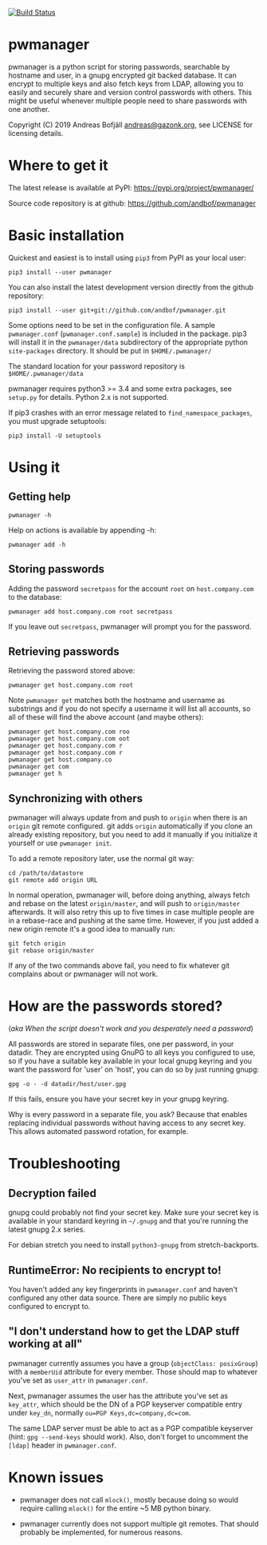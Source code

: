 [![Build Status](https://travis-ci.org/andbof/pwmanager.svg?branch=master)](https://travis-ci.org/andbof/pwmanager)

# pwmanager

pwmanager is a python script for storing passwords, searchable by hostname and
user, in a gnupg encrypted git backed database. It can encrypt to multiple keys
and also fetch keys from LDAP, allowing you to easily and securely share and
version control passwords with others. This might be useful whenever multiple
people need to share passwords with one another.

Copyright (C) 2019 Andreas Bofjäll <andreas@gazonk.org>, see LICENSE for
licensing details.

# Where to get it

The latest release is available at PyPI: https://pypi.org/project/pwmanager/

Source code repository is at github: https://github.com/andbof/pwmanager

# Basic installation

Quickest and easiest is to install using ``pip3`` from PyPI as your local user:

    pip3 install --user pwmanager

You can also install the latest development version directly from the github
repository:

    pip3 install --user git+git://github.com/andbof/pwmanager.git

Some options need to be set in the configuration file. A sample
``pwmanager.conf`` (``pwmanager.conf.sample``) is included in the package. pip3
will install it in the ``pwmanager/data`` subdirectory of the appropriate
python ``site-packages`` directory. It should be put in ``$HOME/.pwmanager/``

The standard location for your password repository is ``$HOME/.pwmanager/data``

pwmanager requires python3 >= 3.4 and some extra packages, see ``setup.py`` for
details. Python 2.x is not supported.

If pip3 crashes with an error message related to ``find_namespace_packages``,
you must upgrade setuptools:

    pip3 install -U setuptools

# Using it

## Getting help

    pwmanager -h

Help on actions is available by appending -h:

    pwmanager add -h

## Storing passwords

Adding the password ``secretpass`` for the account ``root`` on
``host.company.com`` to the database:

    pwmanager add host.company.com root secretpass

If you leave out ``secretpass``, pwmanager will prompt you for the
password.

## Retrieving passwords

Retrieving the password stored above:

    pwmanager get host.company.com root

Note ``pwmanager get`` matches both the hostname and username as substrings and
if you do not specify a username it will list all accounts, so all of these
will find the above account (and maybe others):

    pwmanager get host.company.com roo
    pwmanager get host.company.com oot
    pwmanager get host.company.com r
    pwmanager get host.company.com r
    pwmanager get host.company.co
    pwmanager get com
    pwmanager get h

## Synchronizing with others

pwmanager will always update from and push to ``origin`` when there is an
``origin`` git remote configured. git adds ``origin`` automatically if you
clone an already existing repository, but you need to add it manually if you
initialize it yourself or use ``pwmanager init``.

To add a remote repository later, use the normal git way:

    cd /path/to/datastore
    git remote add origin URL

In normal operation, pwmanager will, before doing anything, always fetch and
rebase on the latest ``origin/master``, and will push to ``origin/master``
afterwards. It will also retry this up to five times in case multiple people
are in a rebase-race and pushing at the same time. However, if you just added a
new origin remote it's a good idea to manually run:

    git fetch origin
    git rebase origin/master

If any of the two commands above fail, you need to fix whatever git complains
about or pwmanager will not work.


# How are the passwords stored?
(_aka When the script doesn't work and you desperately need a password_)

All passwords are stored in separate files, one per password, in your datadir.
They are encrypted using GnuPG to all keys you configured to use, so if you
have a suitable key available in your local gnupg keyring and you want the
password for 'user' on 'host', you can do so by just running gnupg:

    gpg -o - -d datadir/host/user.gpg

If this fails, ensure you have your secret key in your gnupg keyring.

Why is every password in a separate file, you ask? Because that enables
replacing individual passwords without having access to any secret key. This
allows automated password rotation, for example.

# Troubleshooting

## Decryption failed

gnupg could probably not find your secret key. Make sure your secret key is
available in your standard keyring in ``~/.gnupg`` and that you're running the
latest gnupg 2.x series.

For debian stretch you need to install ``python3-gnupg`` from
stretch-backports.

## RuntimeError: No recipients to encrypt to!

You haven't added any key fingerprints in ``pwmanager.conf`` and haven't
configured any other data source. There are simply no public keys configured to
encrypt to.

## "I don't understand how to get the LDAP stuff working at all"

pwmanager currently assumes you have a group (``objectClass: posixGroup``) with
a ``memberUid`` attribute for every member. Those should map to whatever you've
set as ``user_attr`` in ``pwmanager.conf``.

Next, pwmanager assumes the user has the attribute you've set as ``key_attr``,
which should be the DN of a PGP keyserver compatible entry under ``key_dn``,
normally ``ou=PGP Keys,dc=company,dc=com``.

The same LDAP server must be able to act as a PGP compatible keyserver (hint:
``gpg --send-keys`` should work). Also, don't forget to uncomment the
``[ldap]`` header in ``pwmanager.conf``.

# Known issues

- pwmanager does not call ``mlock()``, mostly because doing so would require
  calling ``mlock()`` for the entire ~5 MB python binary.

- pwmanager currently does not support multiple git remotes. That should
  probably be implemented, for numerous reasons.
